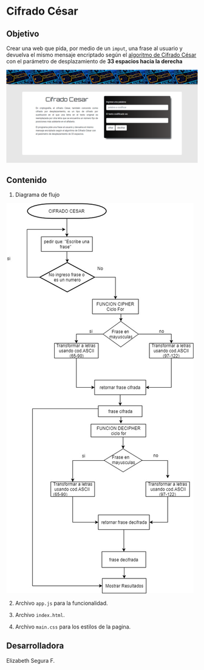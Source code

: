 # Cifrado César

## Objetivo  
Crear una web que pida, por medio de un `imput`, una frase al usuario y
devuelva el mismo mensaje encriptado según el
[algoritmo de Cifrado César](https://en.wikipedia.org/wiki/Caesar_cipher)
con el parámetro de desplazamiento de **33 espacios hacia la derecha**


![imagen](assets/images/cifradoCesar.png)
    
## Contenido
1. Diagrama de flujo

![imagen](assets/images/diagramadeflujo.jpg)

2. Archivo `app.js` para la funcionalidad.

3. Archivo `index.html`.

4. Archivo `main.css` para los estilos de la pagina.



## Desarrolladora
Elizabeth Segura F.


